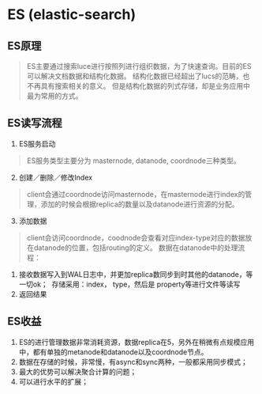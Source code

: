 # ES (elastic-search)
## ES原理
> ES主要通过搜索luce进行按照列进行组织数据，为了快速查询。目前的ES可以解决文档数据和结构化数据。 结构化数据已经超出了lucs的范畴，也不再具有搜索相关的意义。
但是结构化数据的列式存储，却是业务应用中最为常用的方式。

## ES读写流程
1. ES服务启动
> ES服务类型主要分为 masternode, datanode, coordnode三种类型。
2. 创建／删除／修改Index
> client会通过coordnode访问masternode，在masternode进行index的管理，添加的时候会根据replica的数量以及datanode进行资源的分配。
3. 添加数据
> client会访问coordnode，coodnode会查看对应index-type对应的数据放在datanode的位置，包括routing的定义。
数据在datanode中的处理流程：
1. 接收数据写入到WAL日志中，并更加replica数同步到时其他的datanode，等一切ok；
  存储采用：index， type，然后是 property等进行文件等读写
2. 返回结果

## ES收益
1. ES的进行管理数据非常消耗资源，数据replica在5，另外在稍微有点规模应用中，都有单独的metanode和datanode以及coordnode节点。
2. 数据在存储的时候，非常慢，有async和sync两种，一般都采用同步模式；
3. 最大的优势可以解决聚合计算的问题；
4. 可以进行水平的扩展；

